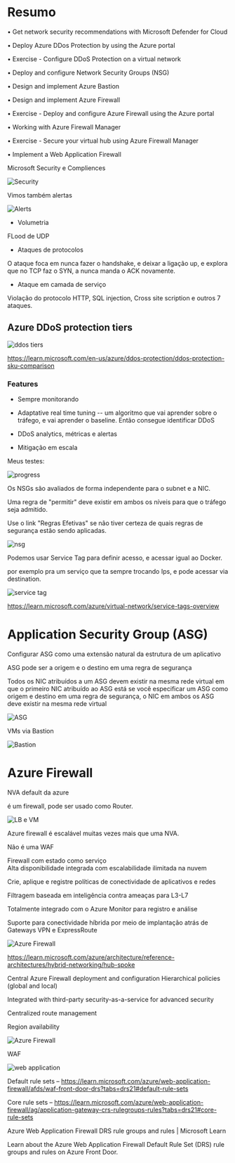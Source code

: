 # Resumo

• Get network security recommendations with Microsoft Defender for Cloud

• Deploy Azure DDos Protection by using the Azure portal

• Exercise - Configure DDoS Protection on a virtual network

• Deploy and configure Network Security Groups (NSG)

• Design and implement Azure Bastion

• Design and implement Azure Firewall

• Exercise - Deploy and configure Azure Firewall using the Azure portal

• Working with Azure Firewall Manager

• Exercise - Secure your virtual hub using Azure Firewall Manager

• Implement a Web Application Firewall


Microsoft Security e Compliences

![Security](1.png)

Vimos também alertas

![Alerts](2.png)

- Volumetria

FLood de UDP

- Ataques de protocolos

O ataque foca em nunca fazer o handshake, e deixar a ligação up, e explora que no TCP faz o SYN, a nunca manda o ACK novamente.

- Ataque em camada de serviço

Violação do protocolo HTTP, SQL injection, Cross site scription e outros 7 ataques.

## Azure DDoS protection tiers

![ddos tiers](3.png)

https://learn.microsoft.com/en-us/azure/ddos-protection/ddos-protection-sku-comparison

### Features

- Sempre monitorando

- Adaptative real time tuning
-- um algoritmo que vai aprender sobre o tráfego, e vai aprender o baseline. Então consegue identificar DDoS

- DDoS analytics, métricas e alertas

- Mitigação em escala

Meus testes:

![progress](4.png)

Os NSGs são avaliados de forma independente para o subnet e a NIC.

Uma regra de "permitir" deve existir em ambos os níveis para que o tráfego seja admitido.

Use o link "Regras Efetivas" se não tiver certeza de quais regras de segurança estão sendo aplicadas.

![nsg](5.png)

Podemos usar Service Tag para definir acesso, e acessar igual ao Docker.

por exemplo pra um serviço que ta sempre trocando Ips, e pode acessar via destination.

![service tag](6.png)

https://learn.microsoft.com/azure/virtual-network/service-tags-overview

# Application Security Group (ASG)


Configurar ASG como uma extensão natural da estrutura de um aplicativo  

ASG pode ser a origem e o destino em uma regra de segurança  

Todos os NIC atribuídos a um ASG devem existir na mesma rede virtual em que o primeiro NIC atribuído ao ASG está se você especificar um ASG como origem e destino em uma regra de segurança, o NIC em ambos os ASG deve existir na mesma rede virtual  

![ASG](7.png)

VMs via Bastion

![Bastion](8.png)


# Azure Firewall

NVA default da azure

é um firewall, pode ser usado como Router.

![LB e VM](9.png)

Azure firewall é escalável muitas vezes mais que uma NVA.

Não é uma WAF

Firewall com estado como serviço  
Alta disponibilidade integrada com escalabilidade ilimitada na nuvem  

Crie, aplique e registre políticas de conectividade de aplicativos e redes  

Filtragem baseada em inteligência contra ameaças para L3-L7  

Totalmente integrado com o Azure Monitor para registro e análise  

Suporte para conectividade híbrida por meio de implantação atrás de Gateways VPN e ExpressRoute  

![Azure Firewall](10.png)

https://learn.microsoft.com/azure/architecture/reference-architectures/hybrid-networking/hub-spoke

Central Azure Firewall deployment and configuration
Hierarchical policies (global and local)

Integrated with third-party security-as-a-service for advanced security

Centralized route management

Region availability

![Azure Firewall](11.png)

WAF

![web application](12.png)

Default rule sets –
https://learn.microsoft.com/azure/web-application-firewall/afds/waf-front-door-drs?tabs=drs21#default-rule-sets
 
Core rule sets –
https://learn.microsoft.com/azure/web-application-firewall/ag/application-gateway-crs-rulegroups-rules?tabs=drs21#core-rule-sets

Azure Web Application Firewall DRS rule groups and rules | Microsoft Learn

Learn about the Azure Web Application Firewall Default Rule Set (DRS) rule groups and rules on Azure Front Door.
 
